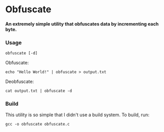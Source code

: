 # Obfuscate
#### An extremely simple utility that obfuscates data by incrementing each byte.

### Usage

`obfuscate [-d]`

Obfuscate:

`echo "Hello World!" | obfuscate > output.txt`

Deobfuscate:

`cat output.txt | obfuscate -d`

### Build
This utility is so simple that I didn't use a build system. To build, run:

`gcc -o obfuscate obfuscate.c`
